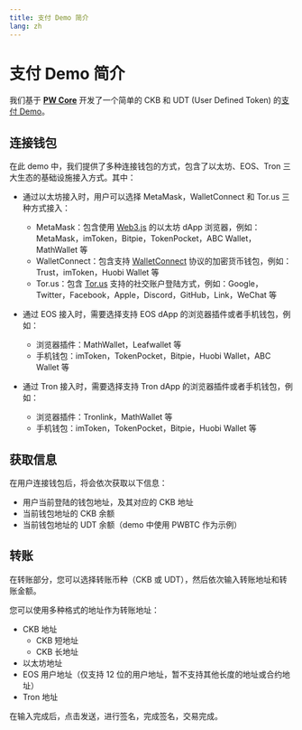 ```yaml
---
title: 支付 Demo 简介
lang: zh
---
```


# 支付 Demo 简介

我们基于 [**PW Core**](https://github.com/lay2dev/pw-core) 开发了一个简单的 CKB 和 UDT (User Defined Token) 的[支付 Demo](https://pay.lay2.dev/)。

## 连接钱包

在此 demo 中，我们提供了多种连接钱包的方式，包含了以太坊、EOS、Tron 三大生态的基础设施接入方式。其中：

* 通过以太坊接入时，用户可以选择 MetaMask，WalletConnect 和 Tor.us 三种方式接入：
    * MetaMask：包含使用 [Web3.js](https://github.com/ethereum/web3.js/) 的以太坊 dApp 浏览器，例如：MetaMask，imToken，Bitpie，TokenPocket，ABC Wallet，MathWallet 等
    * WalletConnect：包含支持 [WalletConnect](https://walletconnect.org/) 协议的加密货币钱包，例如：Trust，imToken，Huobi Wallet 等
    * Tor.us：包含 [Tor.us](https://tor.us/) 支持的社交账户登陆方式，例如：Google，Twitter，Facebook，Apple，Discord，GitHub，Link，WeChat 等

* 通过 EOS 接入时，需要选择支持 EOS dApp 的浏览器插件或者手机钱包，例如：
    * 浏览器插件：MathWallet，Leafwallet 等
    * 手机钱包：imToken，TokenPocket，Bitpie，Huobi Wallet，ABC Wallet 等

* 通过 Tron 接入时，需要选择支持 Tron dApp 的浏览器插件或者手机钱包，例如：
    * 浏览器插件：Tronlink，MathWallet 等
    * 手机钱包：imToken，TokenPocket，Bitpie，Huobi Wallet 等

## 获取信息

在用户连接钱包后，将会依次获取以下信息：
* 用户当前登陆的钱包地址，及其对应的 CKB 地址
* 当前钱包地址的 CKB 余额
* 当前钱包地址的 UDT 余额（demo 中使用 PWBTC 作为示例）

## 转账

在转账部分，您可以选择转账币种（CKB 或 UDT），然后依次输入转账地址和转账金额。

您可以使用多种格式的地址作为转账地址：
* CKB 地址
    * CKB 短地址
    * CKB 长地址
* 以太坊地址
* EOS 用户地址（仅支持 12 位的用户地址，暂不支持其他长度的地址或合约地址）
* Tron 地址

在输入完成后，点击发送，进行签名，完成签名，交易完成。